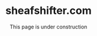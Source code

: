 <div style="text-align:center">
<h1>sheafshifter.com</h1>
<p>This page is under construction</p>
</div>
